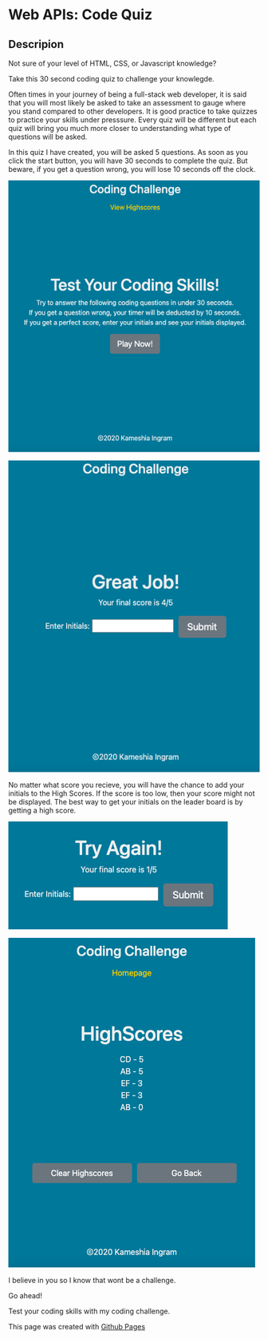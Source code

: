 # Web APIs: Code Quiz

## Descripion

Not sure of your level of HTML, CSS, or Javascript knowledge?

Take this 30 second coding quiz to challenge your knowlegde.

Often times in your journey of being a full-stack web developer, it is said that you will most likely be asked to take an assessment to gauge where you stand compared to other developers. It is good practice to take quizzes to practice your skills under presssure. Every quiz will be different but each quiz will bring you much more closer to understanding what type of questions will be asked. 

In this quiz I have created, you will be asked 5 questions. As soon as you click the start button, you will have 30 seconds to complete the quiz. But beware, if you get a question wrong, you will lose 10 seconds off the clock.

![Start](https://github.com/Kammielatay/Code-Quiz/blob/main/assets/images/homepage.png)

![Good-Score](https://github.com/Kammielatay/Code-Quiz/blob/main/assets/images/good-score.png)

No matter what score you recieve, you will have the chance to add your initials to the High Scores. If the score is too low, then your score might not be displayed. The best way to get your initials on the leader board is by getting a high score. 

![Low-Score](https://github.com/Kammielatay/Code-Quiz/blob/main/assets/images/low-score.png)

![Good-Score](https://github.com/Kammielatay/Code-Quiz/blob/main/assets/images/high-score.png)

I believe in you so I know that wont be a challenge. 

Go ahead! 

Test your coding skills with my coding challenge. 

This page was created with [Github Pages](https://kammielatay.github.io/Code-Quiz/)